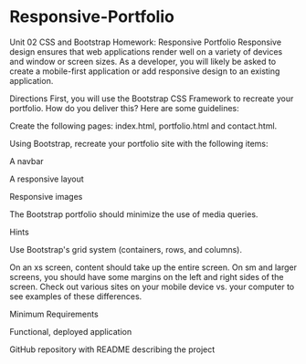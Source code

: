 # Responsive-Portfolio

Unit 02 CSS and Bootstrap Homework: Responsive Portfolio
Responsive design ensures that web applications render well on a variety of devices and window or screen sizes. As a developer, you will likely be asked to create a mobile-first application or add responsive design to an existing application.

Directions
First, you will use the Bootstrap CSS Framework to recreate your portfolio. How do you deliver this? Here are some guidelines:

Create the following pages: index.html, portfolio.html and contact.html.

Using Bootstrap, recreate your portfolio site with the following items:

A navbar

A responsive layout

Responsive images

The Bootstrap portfolio should minimize the use of media queries.

Hints

Use Bootstrap's grid system (containers, rows, and columns).

On an xs screen, content should take up the entire screen. On sm and larger screens, you should have some margins on the left and right sides of the screen. Check out various sites on your mobile device vs. your computer to see examples of these differences.

Minimum Requirements

Functional, deployed application

GitHub repository with README describing the project
